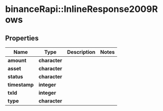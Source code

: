 # binanceRapi::InlineResponse2009Rows


## Properties
Name | Type | Description | Notes
------------ | ------------- | ------------- | -------------
**amount** | **character** |  | 
**asset** | **character** |  | 
**status** | **character** |  | 
**timestamp** | **integer** |  | 
**txId** | **integer** |  | 
**type** | **character** |  | 


